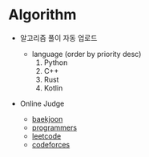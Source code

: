 # Algorithm

- 알고리즘 풀이 자동 업로드
  - language (order by priority desc)
     1. Python
     2. C++
     3. Rust
     4. Kotlin

- Online Judge
  - [baekjoon](https://www.acmicpc.net)
  - [programmers](https://programmers.co.kr)
  - [leetcode](https://leetcode.com)
  - [codeforces](https://codeforces.com)
